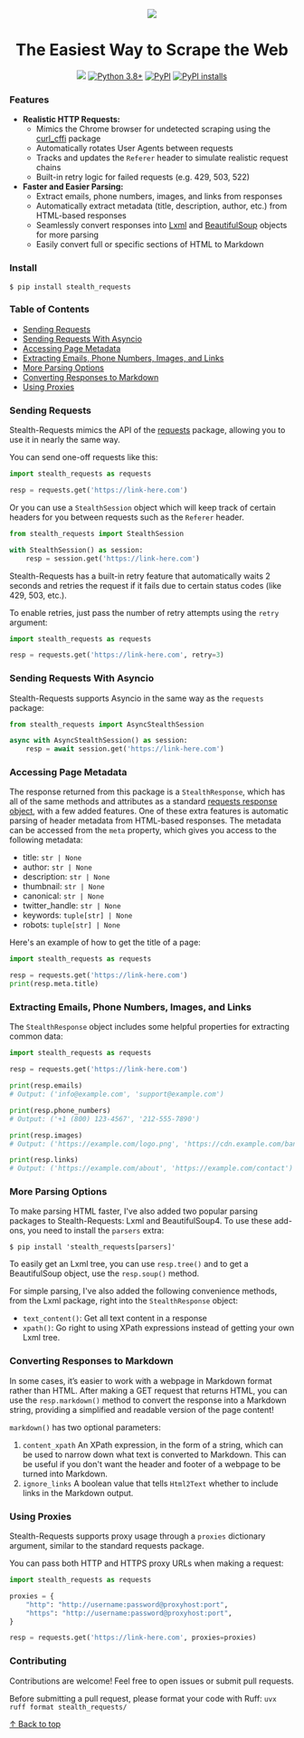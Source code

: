 <p align="center">
    <img src="https://github.com/jpjacobpadilla/Stealth-Requests/blob/173df6b8a8ef53bd1fd514b85291c5f98530a462/logo.png?raw=true">
</p>

<h1 align="center">The Easiest Way to Scrape the Web</h1>

<p align="center"><a href="https://github.com/jpjacobpadilla/stealth-requests/blob/main/LICENSE"><img src="https://img.shields.io/github/license/jpjacobpadilla/stealth-requests.svg?color=green"></a> <a href="https://www.python.org/"><img src="https://img.shields.io/badge/python-3.9%2B-green" alt="Python 3.8+"></a> <a href="https://pypi.org/project/stealth-requests/"><img alt="PyPI" src="https://img.shields.io/pypi/v/stealth-requests.svg?color=green"></a> <a href="https://pepy.tech/project/stealth-requests"><img alt="PyPI installs" src="https://img.shields.io/pepy/dt/stealth-requests?label=pypi%20installs&color=green"></a></p>


### Features
- **Realistic HTTP Requests:**
    - Mimics the Chrome browser for undetected scraping using the [curl_cffi](https://curl-cffi.readthedocs.io/en/latest/) package
    - Automatically rotates User Agents between requests
    - Tracks and updates the `Referer` header to simulate realistic request chains
    - Built-in retry logic for failed requests (e.g. 429, 503, 522)
- **Faster and Easier Parsing:**
    - Extract emails, phone numbers, images, and links from responses
    - Automatically extract metadata (title, description, author, etc.) from HTML-based responses
    - Seamlessly convert responses into [Lxml](https://lxml.de/apidoc/lxml.html) and [BeautifulSoup](https://beautiful-soup-4.readthedocs.io/en/latest/) objects for more parsing
    - Easily convert full or specific sections of HTML to Markdown


### Install

```
$ pip install stealth_requests
```


### Table of Contents

- [Sending Requests](#sending-requests)
- [Sending Requests With Asyncio](#sending-requests-with-asyncio)
- [Accessing Page Metadata](#accessing-page-metadata)
- [Extracting Emails, Phone Numbers, Images, and Links](#extracting-emails-phone-numbers-images-and-links)
- [More Parsing Options](#more-parsing-options)
- [Converting Responses to Markdown](#converting-responses-to-markdown)
- [Using Proxies](#using-proxies)


### Sending Requests

Stealth-Requests mimics the API of the [requests](https://requests.readthedocs.io/en/latest/) package, allowing you to use it in nearly the same way.

You can send one-off requests like this:

```python
import stealth_requests as requests

resp = requests.get('https://link-here.com')
```

Or you can use a `StealthSession` object which will keep track of certain headers for you between requests such as the `Referer` header.

```python
from stealth_requests import StealthSession

with StealthSession() as session:
    resp = session.get('https://link-here.com')
```

Stealth-Requests has a built-in retry feature that automatically waits 2 seconds and retries the request if it fails due to certain status codes (like 429, 503, etc.).

To enable retries, just pass the number of retry attempts using the `retry` argument:

```python
import stealth_requests as requests

resp = requests.get('https://link-here.com', retry=3)
```

### Sending Requests With Asyncio

Stealth-Requests supports Asyncio in the same way as the `requests` package:

```python
from stealth_requests import AsyncStealthSession

async with AsyncStealthSession() as session:
    resp = await session.get('https://link-here.com')
```


### Accessing Page Metadata

The response returned from this package is a `StealthResponse`, which has all of the same methods and attributes as a standard [requests response object](https://requests.readthedocs.io/en/latest/api/#requests.Response), with a few added features. One of these extra features is automatic parsing of header metadata from HTML-based responses. The metadata can be accessed from the `meta` property, which gives you access to the following metadata:

- title: `str | None`
- author: `str | None`
- description: `str | None`
- thumbnail: `str | None`
- canonical: `str | None`
- twitter_handle: `str | None`
- keywords: `tuple[str] | None`
- robots: `tuple[str] | None`

Here's an example of how to get the title of a page:

```python
import stealth_requests as requests

resp = requests.get('https://link-here.com')
print(resp.meta.title)
```


### Extracting Emails, Phone Numbers, Images, and Links

The `StealthResponse` object includes some helpful properties for extracting common data:

```python
import stealth_requests as requests

resp = requests.get('https://link-here.com')

print(resp.emails)
# Output: ('info@example.com', 'support@example.com')

print(resp.phone_numbers)
# Output: ('+1 (800) 123-4567', '212-555-7890')

print(resp.images)
# Output: ('https://example.com/logo.png', 'https://cdn.example.com/banner.jpg')

print(resp.links)
# Output: ('https://example.com/about', 'https://example.com/contact')
```


### More Parsing Options

To make parsing HTML faster, I've also added two popular parsing packages to Stealth-Requests: Lxml and BeautifulSoup4. To use these add-ons, you need to install the `parsers` extra:

```
$ pip install 'stealth_requests[parsers]'
```

To easily get an Lxml tree, you can use `resp.tree()` and to get a BeautifulSoup object, use the `resp.soup()` method.

For simple parsing, I've also added the following convenience methods, from the Lxml package, right into the `StealthResponse` object:

- `text_content()`: Get all text content in a response
- `xpath()`: Go right to using XPath expressions instead of getting your own Lxml tree.


### Converting Responses to Markdown

In some cases, it’s easier to work with a webpage in Markdown format rather than HTML. After making a GET request that returns HTML, you can use the `resp.markdown()` method to convert the response into a Markdown string, providing a simplified and readable version of the page content!

`markdown()` has two optional parameters:

1. `content_xpath` An XPath expression, in the form of a string, which can be used to narrow down what text is converted to Markdown. This can be useful if you don't want the header and footer of a webpage to be turned into Markdown.
2. `ignore_links` A boolean value that tells `Html2Text` whether to include links in the Markdown output.


### Using Proxies

Stealth-Requests supports proxy usage through a `proxies` dictionary argument, similar to the standard requests package.

You can pass both HTTP and HTTPS proxy URLs when making a request:

```python
import stealth_requests as requests

proxies = {
    "http": "http://username:password@proxyhost:port",
    "https": "http://username:password@proxyhost:port",
}

resp = requests.get('https://link-here.com', proxies=proxies)
```


### Contributing

Contributions are welcome! Feel free to open issues or submit pull requests.

Before submitting a pull request, please format your code with Ruff: `uvx ruff format stealth_requests/`


[↑ Back to top](#table-of-contents)
